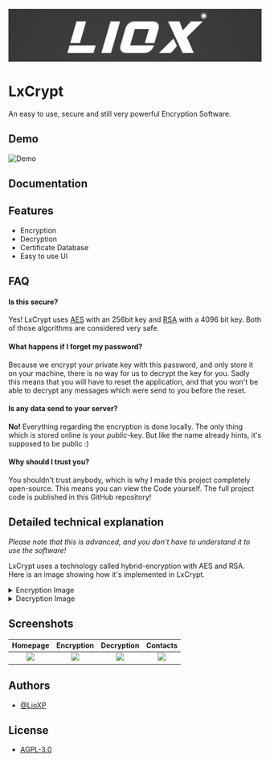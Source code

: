 ![Logo](https://raw.githubusercontent.com/LioXP/LioXP/main/img.png)

# LxCrypt

An easy to use, secure and still very powerful Encryption Software.

## Demo

![Demo](https://placehold.co/2160x1080)

## Documentation

## Features

- Encryption
- Decryption
- Certificate Database
- Easy to use UI

## FAQ

#### Is this secure?

Yes! LxCrypt uses [AES](https://en.wikipedia.org/wiki/Advanced_Encryption_Standard) with an 256bit key and [RSA](<https://en.wikipedia.org/wiki/RSA_(cryptosystem)>) with a 4096 bit key. Both of those algorithms are considered very safe.

#### What happens if I forget my password?

Because we encrypt your private key with this password, and only store it on your machine, there is no way for us to decrypt the key for you.
Sadly this means that you will have to reset the application, and that you won't be able to decrypt any messages which were send to you before the reset.

#### Is any data send to your server?

**No!** Everything regarding the encryption is done locally. The only thing which is stored online is your _public_-key. But like the name already hints, it's supposed to be public :)

#### Why should I trust you?

You shouldn't trust anybody, which is why I made this project completely open-source. This means you can view the Code yourself. The full project code is published in this GitHub repository!

## Detailed technical explanation

_Please note that this is advanced, and you don't have to understand it to use the software!_

LxCrypt uses a technology called hybrid-encryption with AES and RSA.
Here is an image showing how it's implemented in LxCrypt.

<details>
<summary>Encryption Image</summary>

![Encryption](https://raw.githubusercontent.com/LioXP/LxCrypt/dev/img/LxCrypt-encryption.png)

</details>

<details>
<summary>Decryption Image</summary>

![Decryption](https://raw.githubusercontent.com/LioXP/LxCrypt/dev/img/LxCrypt-decryption.png)

</details>

## Screenshots

|             Homepage              |            Encryption             |            Decryption             |             Contacts              |
| :-------------------------------: | :-------------------------------: | :-------------------------------: | :-------------------------------: |
| ![](https://placehold.co/100x100) | ![](https://placehold.co/100x100) | ![](https://placehold.co/100x100) | ![](https://placehold.co/100x100) |

## Authors

- [@LioXP](https://github.com/LioXP)

## License

- [AGPL-3.0](https://choosealicense.com/licenses/agpl-3.0/)
